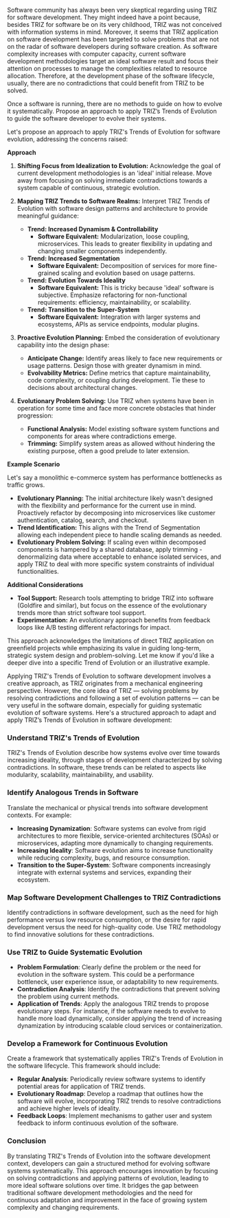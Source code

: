 Software community has always been very skeptical regarding using TRIZ for software development. They might indeed have a point because, besides TRIZ for software be on its very childhood, TRIZ was not conceived with information systems in mind. Moreover, it seems that TRIZ application on software development has been targeted to solve problems that are not on the radar of software developers during software
creation. As software complexity increases with computer capacity, current software development methodologies target an ideal software result and focus their attention on processes to manage the complexities
related to resource allocation. Therefore, at the development phase of the software lifecycle, usually, there are no contradictions that could benefit from TRIZ to be solved. 

Once a software is running, there are no methods to guide on how to evolve it systematically. Propose an approach to apply TRIZ’s Trends of Evolution to guide the software developer to evolve their systems.

Let's propose an approach to apply TRIZ's Trends of Evolution for software evolution, addressing the concerns raised:

**Approach**

1. **Shifting Focus from Idealization to Evolution:**  Acknowledge the goal of current development methodologies is an 'ideal' initial release. Move away from focusing on solving immediate contradictions towards a system capable of continuous, strategic evolution.

2. **Mapping TRIZ Trends to Software Realms:** Interpret TRIZ Trends of Evolution with software design patterns and architecture to provide meaningful guidance:

    * **Trend: Increased Dynamism & Controllability**
       * **Software Equivalent:**  Modularization, loose coupling, microservices. This leads to greater flexibility in updating and changing smaller components independently.
    * **Trend: Increased Segmentation** 
       * **Software Equivalent:**  Decomposition of  services for more fine-grained scaling and evolution based on usage patterns.
    * **Trend: Evolution Towards Ideality**
       * **Software Equivalent:**  This is tricky because 'ideal' software is subjective. Emphasize refactoring for non-functional requirements: efficiency, maintainability, or scalability. 
    * **Trend:  Transition to the Super-System**
        * **Software Equivalent:** Integration with larger systems and ecosystems, APIs as service endpoints, modular plugins.

3. **Proactive Evolution Planning:** Embed the consideration of evolutionary capability into the design  phase:

    * **Anticipate Change:** Identify areas likely to face new requirements or usage patterns. Design those with greater dynamism in mind. 
    * **Evolvability Metrics:** Define metrics that capture maintainability, code complexity, or coupling during development. Tie these to decisions about architectural changes.

4. **Evolutionary Problem Solving:** Use TRIZ when systems have been in operation for some time and face more concrete obstacles that hinder  progression:

   * **Functional Analysis:** Model existing software system functions and components for areas where contradictions emerge.  
   * **Trimming:** Simplify system areas as allowed without hindering the existing  purpose, often a good prelude to later extension. 

**Example Scenario**

Let's say a monolithic e-commerce system has performance bottlenecks as traffic grows. 

* **Evolutionary Planning:** The initial architecture likely wasn't designed with the flexibility and performance for the current use in mind.  Proactively refactor by decomposing into microservices like customer authentication,  catalog, search, and checkout.  
* **Trend Identification:** This aligns with the Trend of Segmentation  allowing each independent piece to  handle scaling demands as needed. 
* **Evolutionary Problem Solving:** If scaling even within decomposed  components is hampered by a shared database, apply trimming - denormalizing data where acceptable to enhance isolated services, and apply TRIZ to deal with more specific system constraints of individual functionalities.

**Additional Considerations**

* **Tool Support:** Research tools attempting to bridge TRIZ into  software (Goldfire and similar), but focus on the essence of the evolutionary trends more than strict software tool support. 
* **Experimentation:** An evolutionary approach benefits from feedback loops like A/B testing different refactorings for impact.

This approach acknowledges the limitations of direct TRIZ application on greenfield projects while emphasizing  its value in guiding long-term, strategic system design and problem-solving. Let me know if you'd like a deeper dive into a specific Trend of Evolution or an illustrative example. 

Applying TRIZ's Trends of Evolution to software development involves a creative approach, as TRIZ originates from a mechanical engineering perspective. However, the core idea of TRIZ — solving problems by resolving contradictions and following a set of evolution patterns — can be very useful in the software domain, especially for guiding systematic evolution of software systems. Here's a structured approach to adapt and apply TRIZ’s Trends of Evolution in software development:

### Understand TRIZ's Trends of Evolution
TRIZ's Trends of Evolution describe how systems evolve over time towards increasing ideality, through stages of development characterized by solving contradictions. In software, these trends can be related to aspects like modularity, scalability, maintainability, and usability.

### Identify Analogous Trends in Software
Translate the mechanical or physical trends into software development contexts. For example:
- **Increasing Dynamization**: Software systems can evolve from rigid architectures to more flexible, service-oriented architectures (SOAs) or microservices, adapting more dynamically to changing requirements.
- **Increasing Ideality**: Software evolution aims to increase functionality while reducing complexity, bugs, and resource consumption.
- **Transition to the Super-System**: Software components increasingly integrate with external systems and services, expanding their ecosystem.

### Map Software Development Challenges to TRIZ Contradictions
Identify contradictions in software development, such as the need for high performance versus low resource consumption, or the desire for rapid development versus the need for high-quality code. Use TRIZ methodology to find innovative solutions for these contradictions.

### Use TRIZ to Guide Systematic Evolution
- **Problem Formulation**: Clearly define the problem or the need for evolution in the software system. This could be a performance bottleneck, user experience issue, or adaptability to new requirements.
- **Contradiction Analysis**: Identify the contradictions that prevent solving the problem using current methods.
- **Application of Trends**: Apply the analogous TRIZ trends to propose evolutionary steps. For instance, if the software needs to evolve to handle more load dynamically, consider applying the trend of increasing dynamization by introducing scalable cloud services or containerization.

### Develop a Framework for Continuous Evolution
Create a framework that systematically applies TRIZ's Trends of Evolution in the software lifecycle. This framework should include:
- **Regular Analysis**: Periodically review software systems to identify potential areas for application of TRIZ trends.
- **Evolutionary Roadmap**: Develop a roadmap that outlines how the software will evolve, incorporating TRIZ trends to resolve contradictions and achieve higher levels of ideality.
- **Feedback Loops**: Implement mechanisms to gather user and system feedback to inform continuous evolution of the software.

### Conclusion
By translating TRIZ's Trends of Evolution into the software development context, developers can gain a structured method for evolving software systems systematically. This approach encourages innovation by focusing on solving contradictions and applying patterns of evolution, leading to more ideal software solutions over time. It bridges the gap between traditional software development methodologies and the need for continuous adaptation and improvement in the face of growing system complexity and changing requirements.
